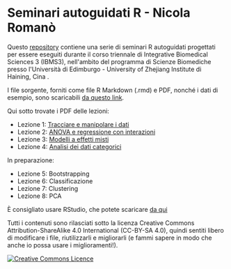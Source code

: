 # Seminari autoguidati R - Nicola Romanò

Questo [repository](https://github.com/AIRIOpenLab/IBMS3-R-Workshops) contiene una serie di seminari R autoguidati progettati 
per essere eseguiti durante il corso triennale di Integrative Biomedical Sciences 3 (IBMS3),
nell'ambito del programma di Scienze Biomediche presso l'Università di Edimburgo - University of Zhejiang Institute di Haining, Cina .

I file sorgente, forniti come file R Markdown (.rmd) e PDF, nonché i dati di esempio, sono scaricabili [da questo link](https://github.com/AIRIOpenLab/IBMS3-R-Workshops/archive/master.zip).

Qui sotto trovate i PDF delle lezioni:

- Lezione 1: [Tracciare e manipolare i dati](https://github.com/AIRIOpenLab/IBMS3-R-Workshops/blob/master/Lezione%201/1_-_Tracciare_e_manipolare_dati.pdf)
- Lezione 2: [ANOVA e regressione con interazioni](https://github.com/AIRIOpenLab/IBMS3-R-Workshops/blob/master/Lezione%202/2_-_ANOVA_con_interazioni.pdf)
- Lezione 3: [Modelli a effetti misti](https://github.com/AIRIOpenLab/IBMS3-R-Workshops/blob/master/Lezione%203/3_-_Modelli_effetti_misti.pdf)
- Lezione 4: [Analisi dei dati categorici](https://github.com/AIRIOpenLab/IBMS3-R-Workshops/blob/master/Lezione%204/4_-_Analisi_dati_categorici.pdf)

In preparazione:

- Lezione 5: Bootstrapping
- Lezione 6: Classificazione
- Lezione 7: Clustering
- Lezione 8: PCA

È consigliato usare RStudio, che potete scaricare [da qui](https://www.rstudio.com/products/rstudio/#Desktop)

Tutti i contenuti sono rilasciati sotto la licenza 
Creative Commons Attribution-ShareAlike 4.0 International (CC-BY-SA 4.0), 
quindi sentiti libero di modificare i file, riutilizzarli e migliorarli 
(e fammi sapere in modo che anche io possa usare i miglioramenti!).

<a rel="license" href="http://creativecommons.org/licenses/by-sa/4.0/"><img alt="Creative Commons Licence" style="border-width:0" src="https://i.creativecommons.org/l/by-sa/4.0/88x31.png" /></a>
